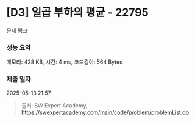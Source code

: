 # [D3] 일곱 부하의 평균 - 22795 

[문제 링크](https://swexpertacademy.com/main/code/problem/problemDetail.do?contestProbId=AZND_Dyq8SUDFAWB) 

### 성능 요약

메모리: 428 KB, 시간: 4 ms, 코드길이: 564 Bytes

### 제출 일자

2025-05-13 21:57



> 출처: SW Expert Academy, https://swexpertacademy.com/main/code/problem/problemList.do